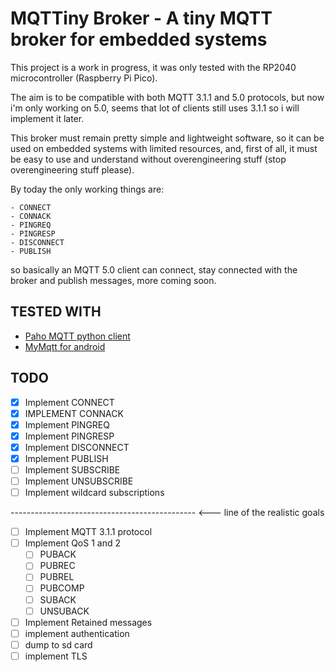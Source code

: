 # MQTTiny Broker - A tiny MQTT broker for embedded systems

This project is a work in progress, it was only tested with the RP2040 microcontroller (Raspberry Pi Pico).

The aim is to be compatible with both MQTT 3.1.1 and 5.0 protocols, but now i'm only working on 5.0, seems that lot of clients still uses 3.1.1 so i will implement it later.

This broker must remain pretty simple and lightweight software, so it can be used on embedded systems with limited resources, and, first of all, it must be easy to use and understand without overengineering stuff (stop overengineering stuff please).

By today the only working things are:

    - CONNECT
    - CONNACK
    - PINGREQ
    - PINGRESP
    - DISCONNECT
    - PUBLISH

so basically an MQTT 5.0 client can connect, stay connected with the broker and publish messages, more coming soon.

## TESTED WITH

- [Paho MQTT python client](https://pypi.org/project/paho-mqtt/)
- [MyMqtt for android](https://play.google.com/store/apps/details?id=at.tripwire.mqtt.client)

## TODO

- [x] Implement CONNECT
- [x] IMPLEMENT CONNACK
- [x] Implement PINGREQ
- [x] Implement PINGRESP
- [x] Implement DISCONNECT
- [x] Implement PUBLISH
- [ ] Implement SUBSCRIBE
- [ ] Implement UNSUBSCRIBE
- [ ] Implement wildcard subscriptions

---------------------------------------------- <--- line of the realistic goals

- [ ] Implement MQTT 3.1.1 protocol
- [ ] Implement QoS 1 and 2
  - [ ] PUBACK
  - [ ] PUBREC
  - [ ] PUBREL
  - [ ] PUBCOMP
  - [ ] SUBACK
  - [ ] UNSUBACK
- [ ] Implement Retained messages
- [ ] implement authentication
- [ ] dump to sd card
- [ ] implement TLS
